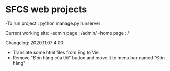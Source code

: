 # SFCS web projects
-To run project : python manage.py runserver


Current working site:
-admin page : /admin/
-home page : /


Changelog: 2020.11.07  4:00
- Translate some html files from Eng to Vie
- Remove "Đơn hàng của tôi" button and move it to menu bar named "Đơn hàng"
